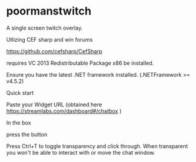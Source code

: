 # poormanstwitch
A single screen twitch overlay. 


Utlizing CEF sharp and win forums 

https://github.com/cefsharp/CefSharp

requires VC 2013 Redistributable Package x86 be installed.

Ensure you have the latest .NET framework installed. (.NETFramework >= v4.5.2)

Quick start


Paste your Widget URL (obtained here https://streamlabs.com/dashboard#/chatbox )

In the box 

press the button 


Press Ctrl+T to toggle transparency and click through. When transparent you won't be able to interact with or move the chat window. 

